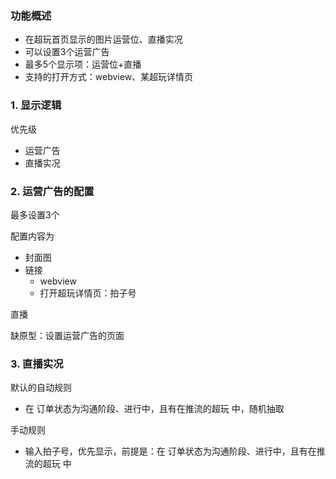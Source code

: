 ### 功能概述
* 在超玩首页显示的图片运营位、直播实况
* 可以设置3个运营广告
* 最多5个显示项：运营位+直播
* 支持的打开方式：webview、某超玩详情页

### 1. 显示逻辑
优先级

* 运营广告
* 直播实况

### 2. 运营广告的配置
最多设置3个

配置内容为

* 封面图
* 链接
	* webview
	* 打开超玩详情页：拍子号

直播

缺原型：设置运营广告的页面

### 3. 直播实况

默认的自动规则

* 在 订单状态为沟通阶段、进行中，且有在推流的超玩 中，随机抽取

手动规则

* 输入拍子号，优先显示，前提是：在 订单状态为沟通阶段、进行中，且有在推流的超玩 中